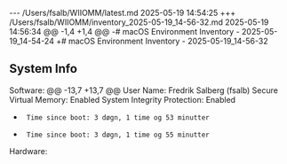 --- /Users/fsalb/WIIOMM/latest.md	2025-05-19 14:54:25
+++ /Users/fsalb/WIIOMM/inventory_2025-05-19_14-56-32.md	2025-05-19 14:56:34
@@ -1,4 +1,4 @@
-# macOS Environment Inventory - 2025-05-19_14-54-24
+# macOS Environment Inventory - 2025-05-19_14-56-32
 
 ## System Info
 Software:
@@ -13,7 +13,7 @@
       User Name: Fredrik Salberg (fsalb)
       Secure Virtual Memory: Enabled
       System Integrity Protection: Enabled
-      Time since boot: 3 døgn, 1 time og 53 minutter
+      Time since boot: 3 døgn, 1 time og 55 minutter
 
 Hardware:
 
